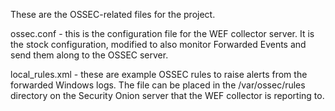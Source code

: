 These are the OSSEC-related files for the project.

ossec.conf - this is the configuration file for the WEF collector server. It is the stock configuration, modified to also
monitor Forwarded Events and send them along to the OSSEC server.

local_rules.xml - these are example OSSEC rules to raise alerts from the forwarded Windows logs. The file can be placed in
the /var/ossec/rules directory on the Security Onion server that the WEF collector is reporting to.
